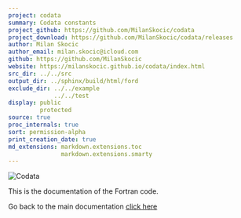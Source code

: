 ```yaml
---
project: codata
summary: Codata constants
project_github: https://github.com/MilanSkocic/codata
project_download: https://github.com/MilanSkocic/codata/releases
author: Milan Skocic
author_email: milan.skocic@icloud.com
github: https://github.com/MilanSkocic
website: https://milanskocic.github.io/codata/index.html
src_dir: ../../src
output_dir: ../sphinx/build/html/ford
exclude_dir: ../../example
             ../../test
display: public
         protected
source: true
proc_internals: true
sort: permission-alpha
print_creation_date: true
md_extensions: markdown.extensions.toc
               markdown.extensions.smarty
---
```


![Codata](../_images/logo-codata.png)

This is the documentation of the Fortran code. 

Go back to the main documentation [click here](../api/index.html)

